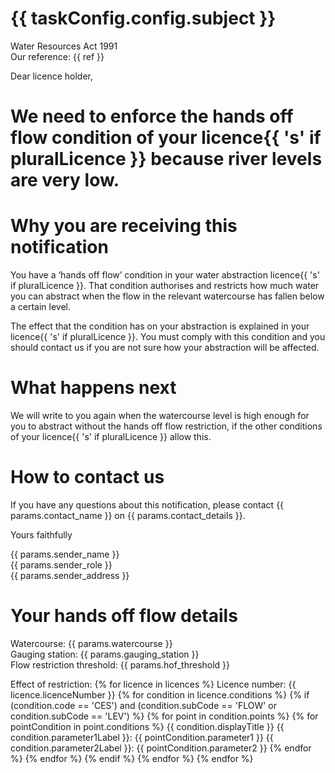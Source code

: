 # {{ taskConfig.config.subject }}
Water Resources Act 1991  
Our reference: {{ ref }}

Dear licence holder,

# We need to enforce the hands off flow condition of your licence{{ 's' if pluralLicence }} because river levels are very low.


 # Why you are receiving this notification

You have a ‘hands off flow’ condition in your water abstraction licence{{ 's' if pluralLicence }}. That condition authorises and restricts how much water you can abstract when the flow in the relevant watercourse has fallen below a certain level.

The effect that the condition has on your abstraction is explained in your licence{{ 's' if pluralLicence }}. You must comply with this condition and you should contact us if you are not sure how your abstraction will be affected.

# What happens next

We will write to you again when the watercourse level is high enough for you to abstract without the hands off flow restriction, if the other conditions of your licence{{ 's' if pluralLicence }} allow this.   

# How to contact us

If you have any questions about this notification, please contact {{ params.contact_name }} on {{ params.contact_details }}.


Yours faithfully

{{ params.sender_name }}  
{{ params.sender_role }}  
{{ params.sender_address }}


# Your hands off flow details

Watercourse: {{ params.watercourse }}  
Gauging station: {{ params.gauging_station }}  
Flow restriction threshold: {{ params.hof_threshold }}

Effect of restriction:
{% for licence in licences %}
Licence number: {{ licence.licenceNumber }}
{% for condition in licence.conditions %}
  {% if (condition.code == 'CES') and (condition.subCode == 'FLOW' or condition.subCode == 'LEV') %}
    {% for point in condition.points %}
      {% for pointCondition in point.conditions %}
{{ condition.displayTitle }}
{{ condition.parameter1Label }}: {{ pointCondition.parameter1 }}
{{ condition.parameter2Label }}: {{ pointCondition.parameter2 }}
      {% endfor %}
    {% endfor %}
  {% endif %}
{% endfor %}
{% endfor %}

